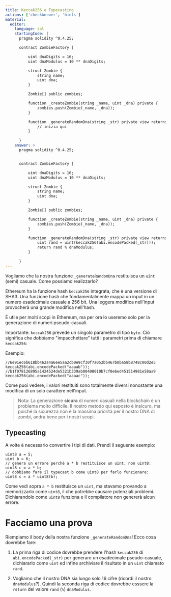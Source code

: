 ```yaml
---
title: Keccak256 e Typecasting
actions: ['checkAnswer', 'hints']
material:
  editor:
    language: sol
    startingCode: |
      pragma solidity ^0.4.25;

      contract ZombieFactory {

          uint dnaDigits = 16;
          uint dnaModulus = 10 ** dnaDigits;

          struct Zombie {
              string name;
              uint dna;
          }

          Zombie[] public zombies;

          function _createZombie(string _name, uint _dna) private {
              zombies.push(Zombie(_name, _dna));
          } 

          function _generateRandomDna(string _str) private view returns (uint) {
              // inizia qui
          }

      }
    answer: >
      pragma solidity ^0.4.25;


      contract ZombieFactory {

          uint dnaDigits = 16;
          uint dnaModulus = 10 ** dnaDigits;

          struct Zombie {
              string name;
              uint dna;
          }

          Zombie[] public zombies;

          function _createZombie(string _name, uint _dna) private {
              zombies.push(Zombie(_name, _dna));
          } 

          function _generateRandomDna(string _str) private view returns (uint) {
              uint rand = uint(keccak256(abi.encodePacked(_str)));
              return rand % dnaModulus;
          }

      }
---
```


Vogliamo che la nostra funzione `_generateRandomDna` restituisca un `uint` (semi) casuale. Come possiamo realizzarlo?

Ethereum ha la funzione hash `keccak256` integrata, che è una versione di SHA3. Una funzione hash che fondamentalmente mappa un input in un numero esadecimale casuale a 256 bit. Una leggera modifica nell'input provocherà una grande modifica nell'hash.

È utile per molti scopi in Ethereum, ma per ora lo useremo solo per la generazione di numeri pseudo-casuali.


Importante: `keccak256` prevede un singolo parametro di tipo `byte`. Ciò significa che dobbiamo "impacchettare" tutti i parametri prima di chiamare `keccak256`:

Esempio:

```
//6e91ec6b618bb462a4a6ee5aa2cb0e9cf30f7a052bb467b0ba58b8748c00d2e5
keccak256(abi.encodePacked("aaaab"));
//b1f078126895a1424524de5321b339ab00408010b7cf0e6ed451514981e58aa9
keccak256(abi.encodePacked("aaaac"));
```

Come puoi vedere, i valori restituiti sono totalmente diversi nonostante una modifica di un solo carattere nell'input.

> Nota: La generazione **sicura** di numeri casuali nella blockchain è un problema molto difficile. Il nostro metodo qui esposto è insicuro, ma poiché la sicurezza non è la massima priorità per il nostro DNA di zombi, andrà bene per i nostri scopi.

## Typecasting

A volte è necessario convertire i tipi di dati. Prendi il seguente esempio:

```
uint8 a = 5;
uint b = 6;
// genera un errore perché a * b restituisce un uint, non uint8:
uint8 c = a * b; 
// dobbiamo fare il typecast b come uint8 per farlo funzionare:
uint8 c = a * uint8(b); 
```

Come vedi sopra `a * b` restituisce un `uint`, ma stavamo provando a memorizzarlo come `uint8`, il che potrebbe causare potenziali problemi. Dichiarandolo come `uint8` funziona e il compilatore non genererà alcun errore.

# Facciamo una prova

Riempiamo il body della nostra funzione `_generateRandomDna`! Ecco cosa dovrebbe fare:

1. La prima riga di codice dovrebbe prendere l'hash `keccak256` di `abi.encodePacked(_str)` per generare un esadecimale pseudo-casuale, dichiararlo come `uint` ed infine archiviare il risultato in un `uint` chiamato `rand`.

2. Vogliamo che il nostro DNA sia lungo solo 16 cifre (ricordi il nostro `dnaModulus`?). Quindi la seconda riga di codice dovrebbe esssere la `return` del valore `rand` (`%`) `dnaModulus`.
